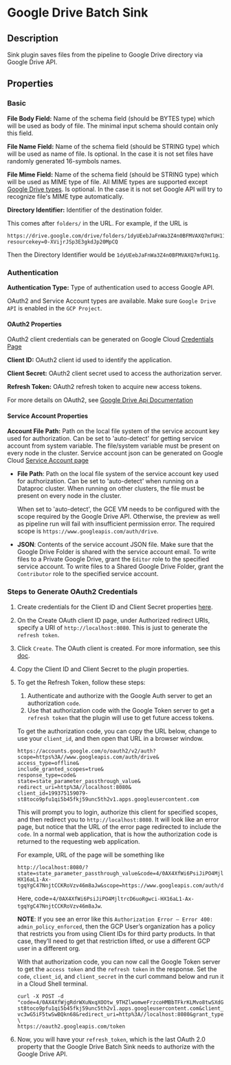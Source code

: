 # Google Drive Batch Sink


Description
-----------
Sink plugin saves files from the pipeline to Google Drive directory via Google Drive API.

Properties
----------

### Basic

**File Body Field:** Name of the schema field (should be BYTES type) which will be used as body of file.
The minimal input schema should contain only this field.

**File Name Field:** Name of the schema field (should be STRING type) which will be used as name of file. 
Is optional. In the case it is not set files have randomly generated 16-symbols names.

**File Mime Field:** Name of the schema field (should be STRING type) which will be used as MIME type of file. 
All MIME types are supported except [Google Drive types](https://developers.google.com/drive/api/v3/mime-types).
Is optional. In the case it is not set Google API will try to recognize file's MIME type automatically.

**Directory Identifier:** Identifier of the destination folder.

This comes after `folders/` in the URL. For example, if the URL is
```
https://drive.google.com/drive/folders/1dyUEebJaFnWa3Z4n0BFMVAXQ7mfUH11g?resourcekey=0-XVijrJSp3E3gkdJp20MpCQ
```
Then the Directory Identifier would be `1dyUEebJaFnWa3Z4n0BFMVAXQ7mfUH11g`.

### Authentication

**Authentication Type:** Type of authentication used to access Google API.

OAuth2 and Service Account types are available.
Make sure `Google Drive API` is enabled in the `GCP Project`.

#### OAuth2 Properties

OAuth2 client credentials can be generated on Google Cloud
[Credentials Page](https://console.cloud.google.com/apis/credentials)

**Client ID:** OAuth2 client id used to identify the application.

**Client Secret:** OAuth2 client secret used to access the authorization server.

**Refresh Token:** OAuth2 refresh token to acquire new access tokens.

For more details on OAuth2, see [Google Drive Api Documentation](https://developers.google.com/drive/api/v3/about-auth)

#### Service Account Properties

**Account File Path:** Path on the local file system of the service account key used for authorization. 
Can be set to 'auto-detect' for getting service account from system variable.
The file/system variable must be present on every node in the cluster.
Service account json can be generated on Google Cloud 
[Service Account page](https://console.cloud.google.com/iam-admin/serviceaccounts)

* **File Path**: Path on the local file system of the service account key used for
  authorization. Can be set to 'auto-detect' when running on a Dataproc cluster.
  When running on other clusters, the file must be present on every node in the cluster.
  
  When set to 'auto-detect', the GCE VM needs to be configured with the scope required by the Google Drive API.
  Otherwise, the preview as well as pipeline run will fail with insufficient permission error. The required scope
  is `https://www.googleapis.com/auth/drive`.


* **JSON**: Contents of the service account JSON file. Make sure that the Google Drive Folder is shared with the 
  service account email. To write files to a Private Google Drive, grant the `Editor` role to the 
  specified service account. To write files to a Shared Google Drive Folder, grant the `Contributor` role to the 
  specified service account.

### Steps to Generate OAuth2 Credentials
1. Create credentials for the Client ID and Client Secret properties [here](https://console.cloud.google.com/apis/credentials).
2. On the Create OAuth client ID page, under Authorized redirect URIs, specify a URI of `http://localhost:8080`.
   This is just to generate the `refresh token`.
3. Click `Create`. The OAuth client is created. For more information, see this [doc](https://developers.google.com/adwords/api/docs/guides/authentication#webapp).
4. Copy the Client ID and Client Secret to the plugin properties.
5. To get the Refresh Token, follow these steps:
   1. Authenticate and authorize with the Google Auth server to get an authorization `code`.
   2. Use that authorization code with the Google Token server to get a `refresh token` that the plugin will use to get future access tokens.

   To get the authorization code, you can copy the URL below, change to use your `client_id`, and
   then open that URL in a browser window.
   ```    
   https://accounts.google.com/o/oauth2/v2/auth?
   scope=https%3A//www.googleapis.com/auth/drive&
   access_type=offline&
   include_granted_scopes=true&
   response_type=code&                  
   state=state_parameter_passthrough_value&
   redirect_uri=http%3A//localhost:8080&
   client_id=199375159079-st8toco9pfu1qi5b45fkj59unc5th2v1.apps.googleusercontent.com
   ```
   This will prompt you to login, authorize this client for specified scopes,
   and then redirect you to `http://localhost:8080`. It will look like an error page,
   but notice that the URL of the error page redirected to include the `code`.
   In a normal web application, that is how the authorization code is returned to the requesting web application.
   
   For example, URL of the page will be something like
   ```
   http://localhost:8080/?state=state_parameter_passthrough_value&code=4/0AX4XfWi6PsiJiPO4MjltrcD6uoRgwci-HX16aL1-Ax-tgqYgC47NnjtCCKRoVzv46m8aJw&scope=https://www.googleapis.com/auth/drive
   ```
   Here, code=`4/0AX4XfWi6PsiJiPO4MjltrcD6uoRgwci-HX16aL1-Ax-tgqYgC47NnjtCCKRoVzv46m8aJw`.

   **NOTE**: If you see an error like this `Authorization Error — Error 400: admin_policy_enforced`,
   then the GCP User’s organization has a policy that restricts you from using Client IDs for third party products.
   In that case, they’ll need to get that restriction lifted, or use a different GCP user in a different org.
   
   With that authorization code, you can now call the Google Token server to get the `access token` and
   the `refresh token` in the response. Set the `code`, `client_id`, and `client_secret` in the curl command below and
   run it in a Cloud Shell terminal.
   ```
   curl -X POST -d "code=4/0AX4XfWjgRdrWXuNxqXOOtw_9THZlwomweFrzcoHMBbTFkrKLMvo8twSXdGT9JramIYq86w&client_id=199375159079-st8toco9pfu1qi5b45fkj59unc5th2v1.apps.googleusercontent.com&client_secret=q2zQ-vc3wG5iF5twSwBQkn68&redirect_uri=http%3A//localhost:8080&grant_type=authorization_code&access_type=offline" \
   https://oauth2.googleapis.com/token
   ```
6. Now, you will have your `refresh_token`, which is the last OAuth 2.0 property that the Google Drive Batch Sink needs
   to authorize with the Google Drive API.
